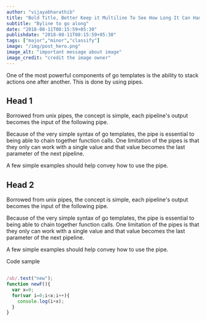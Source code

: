 ```yaml
---
author: "vijayabharathib"
title: "Bold Title, Better Keep it Multiline To See How Long It Can Handle"
subtitle: "Byline to go along"
date: "2018-08-11T08:15:59+05:30"
publishdate: "2018-08-11T08:15:59+05:30"
tags: ["major","minor","classify"]
image: "/img/post_hero.png"
image_alt: "important message about image"
image_credit: "credit the image owner"
---
```



One of the most powerful components of go templates is the ability to stack actions one after another. This is done by using pipes. 


## Head 1
Borrowed from unix pipes, the concept is simple, each pipeline's output becomes the input of the following pipe.

Because of the very simple syntax of go templates, the pipe is essential to being able to chain together function calls. One limitation of the pipes is that they only can work with a single value and that value becomes the last parameter of the next pipeline.

A few simple examples should help convey how to use the pipe.

## Head 2
Borrowed from unix pipes, the concept is simple, each pipeline's output becomes the input of the following pipe.

Because of the very simple syntax of go templates, the pipe is essential to being able to chain together function calls. One limitation of the pipes is that they only can work with a single value and that value becomes the last parameter of the next pipeline.

A few simple examples should help convey how to use the pipe.


Code sample
```js
 
/ab/.test("new");
function newF(){
  var x=0;
  for(var i=0;i<x;i++){
    console.log(i+x);
  }
}
```

